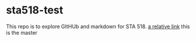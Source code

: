 # sta518-test
This repo is to explore GItHUb and markdown for STA 518.
[a relative link](day1.md)
this is the master
